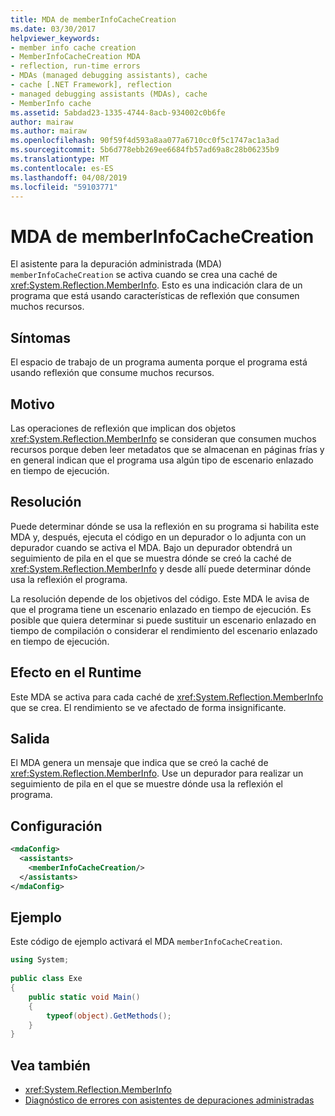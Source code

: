 ```yaml
---
title: MDA de memberInfoCacheCreation
ms.date: 03/30/2017
helpviewer_keywords:
- member info cache creation
- MemberInfoCacheCreation MDA
- reflection, run-time errors
- MDAs (managed debugging assistants), cache
- cache [.NET Framework], reflection
- managed debugging assistants (MDAs), cache
- MemberInfo cache
ms.assetid: 5abdad23-1335-4744-8acb-934002c0b6fe
author: mairaw
ms.author: mairaw
ms.openlocfilehash: 90f59f4d593a8aa077a6710cc0f5c1747ac1a3ad
ms.sourcegitcommit: 5b6d778ebb269ee6684fb57ad69a8c28b06235b9
ms.translationtype: MT
ms.contentlocale: es-ES
ms.lasthandoff: 04/08/2019
ms.locfileid: "59103771"
---
```

# <a name="memberinfocachecreation-mda"></a>MDA de memberInfoCacheCreation
El asistente para la depuración administrada (MDA) `memberInfoCacheCreation` se activa cuando se crea una caché de <xref:System.Reflection.MemberInfo>. Esto es una indicación clara de un programa que está usando características de reflexión que consumen muchos recursos.  
  
## <a name="symptoms"></a>Síntomas  
 El espacio de trabajo de un programa aumenta porque el programa está usando reflexión que consume muchos recursos.  
  
## <a name="cause"></a>Motivo  
 Las operaciones de reflexión que implican dos objetos <xref:System.Reflection.MemberInfo> se consideran que consumen muchos recursos porque deben leer metadatos que se almacenan en páginas frías y en general indican que el programa usa algún tipo de escenario enlazado en tiempo de ejecución.  
  
## <a name="resolution"></a>Resolución  
 Puede determinar dónde se usa la reflexión en su programa si habilita este MDA y, después, ejecuta el código en un depurador o lo adjunta con un depurador cuando se activa el MDA. Bajo un depurador obtendrá un seguimiento de pila en el que se muestra dónde se creó la caché de <xref:System.Reflection.MemberInfo> y desde allí puede determinar dónde usa la reflexión el programa.  
  
 La resolución depende de los objetivos del código. Este MDA le avisa de que el programa tiene un escenario enlazado en tiempo de ejecución. Es posible que quiera determinar si puede sustituir un escenario enlazado en tiempo de compilación o considerar el rendimiento del escenario enlazado en tiempo de ejecución.  
  
## <a name="effect-on-the-runtime"></a>Efecto en el Runtime  
 Este MDA se activa para cada caché de <xref:System.Reflection.MemberInfo> que se crea. El rendimiento se ve afectado de forma insignificante.  
  
## <a name="output"></a>Salida  
 El MDA genera un mensaje que indica que se creó la caché de <xref:System.Reflection.MemberInfo>. Use un depurador para realizar un seguimiento de pila en el que se muestre dónde usa la reflexión el programa.  
  
## <a name="configuration"></a>Configuración  
  
```xml  
<mdaConfig>  
  <assistants>  
    <memberInfoCacheCreation/>  
  </assistants>  
</mdaConfig>  
```  
  
## <a name="example"></a>Ejemplo  
 Este código de ejemplo activará el MDA `memberInfoCacheCreation`.  
  
```csharp
using System;  
  
public class Exe  
{  
    public static void Main()  
    {  
        typeof(object).GetMethods();  
    }  
}  
```  
  
## <a name="see-also"></a>Vea también

- <xref:System.Reflection.MemberInfo>
- [Diagnóstico de errores con asistentes de depuraciones administradas](../../../docs/framework/debug-trace-profile/diagnosing-errors-with-managed-debugging-assistants.md)
